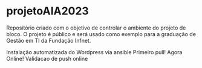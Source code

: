 # projetoAIA2023
Repositório criado com o objetivo de controlar o ambiente do projeto de bloco.
O projeto é público e será usado como exemplo para a graduação de Gestão em TI da Fundação Infnet.

Instalação automatizada do Wordpress via ansible
Primeiro pull! Agora Online!
Validacao de push online

